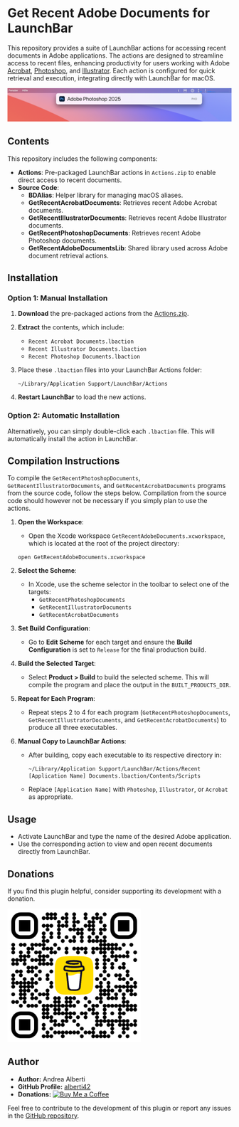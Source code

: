 # Get Recent Adobe Documents for LaunchBar

This repository provides a suite of LaunchBar actions for accessing recent documents in Adobe applications. The actions are designed to streamline access to recent files, enhancing productivity for users working with Adobe [Acrobat](https://www.adobe.com/acrobat.html), [Photoshop](https://www.adobe.com/products/photoshop.html), and [Illustrator](https://www.adobe.com/products/illustrator.html). Each action is configured for quick retrieval and execution, integrating directly with LaunchBar for macOS.

<img alt="Screenshot" src="Images/Photoshop_screenshot.jpg" width="1102">

## Contents

This repository includes the following components:

- **Actions**: Pre-packaged LaunchBar actions in `Actions.zip` to enable direct access to recent documents.
- **Source Code**:
  - **BDAlias**: Helper library for managing macOS aliases.
  - **GetRecentAcrobatDocuments**: Retrieves recent Adobe Acrobat documents.
  - **GetRecentIllustratorDocuments**: Retrieves recent Adobe Illustrator documents.
  - **GetRecentPhotoshopDocuments**: Retrieves recent Adobe Photoshop documents.
  - **GetRecentAdobeDocumentsLib**: Shared library used across Adobe document retrieval actions.

## Installation

### Option 1: Manual Installation

1. **Download** the pre-packaged actions from the [Actions.zip](path/to/Actions.zip).
2. **Extract** the contents, which include:
   - `Recent Acrobat Documents.lbaction`
   - `Recent Illustrator Documents.lbaction`
   - `Recent Photoshop Documents.lbaction`
3. Place these `.lbaction` files into your LaunchBar Actions folder:
   ```
   ~/Library/Application Support/LaunchBar/Actions
   ```

4. **Restart LaunchBar** to load the new actions.

### Option 2: Automatic Installation

Alternatively, you can simply double-click each `.lbaction` file. This will automatically install the action in LaunchBar.

## Compilation Instructions

To compile the `GetRecentPhotoshopDocuments`, `GetRecentIllustratorDocuments`, and `GetRecentAcrobatDocuments` programs from the source code, follow the steps below. Compilation from the source code should however not be necessary if you simply plan to use the actions.

1. **Open the Workspace**:
   - Open the Xcode workspace `GetRecentAdobeDocuments.xcworkspace`, which is located at the root of the project directory:
   ```
   open GetRecentAdobeDocuments.xcworkspace
   ```

2. **Select the Scheme**:
   - In Xcode, use the scheme selector in the toolbar to select one of the targets:
     - `GetRecentPhotoshopDocuments`
     - `GetRecentIllustratorDocuments`
     - `GetRecentAcrobatDocuments`

3. **Set Build Configuration**:
   - Go to **Edit Scheme** for each target and ensure the **Build Configuration** is set to `Release` for the final production build.

4. **Build the Selected Target**:
   - Select **Product > Build** to build the selected scheme. This will compile the program and place the output in the `BUILT_PRODUCTS_DIR`.

5. **Repeat for Each Program**:
   - Repeat steps 2 to 4 for each program (`GetRecentPhotoshopDocuments`, `GetRecentIllustratorDocuments`, and `GetRecentAcrobatDocuments`) to produce all three executables.

6. **Manual Copy to LaunchBar Actions**:
   - After building, copy each executable to its respective directory in:
     ```
     ~/Library/Application Support/LaunchBar/Actions/Recent [Application Name] Documents.lbaction/Contents/Scripts
     ```
   - Replace `[Application Name]` with `Photoshop`, `Illustrator`, or `Acrobat` as appropriate.

## Usage

- Activate LaunchBar and type the name of the desired Adobe application.
- Use the corresponding action to view and open recent documents directly from LaunchBar.

## Donations

If you find this plugin helpful, consider supporting its development with a donation.

[<img src="images/buy_me_coffee.png" width=300 alt="Buy Me a Coffee QR Code"/>](https://buymeacoffee.com/alberti)

## Author

- **Author:** Andrea Alberti
- **GitHub Profile:** [alberti42](https://github.com/alberti42)
- **Donations:** [![Buy Me a Coffee](https://img.shields.io/badge/Donate-Buy%20Me%20a%20Coffee-orange)](https://buymeacoffee.com/alberti)

Feel free to contribute to the development of this plugin or report any issues in the [GitHub repository](https://github.com/alberti42/obsidian-plugins-annotations/issues).
